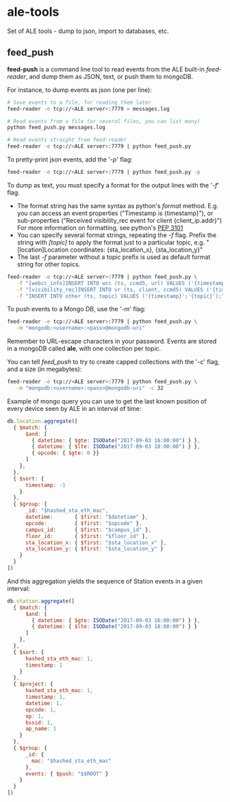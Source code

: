 # ale-tools
Set of ALE tools - dump to json, import to databases, etc.

## feed_push

**feed-push** is a command line tool to read events from the ALE built-in *feed-reader*, and dump them as JSON, text, or push them to mongoDB.

For instance, to dump events as json (one per line):

```bash
# Save events to a file, for reading them later
feed-reader -e tcp://<ALE server>:7779 > messages.log

# Read events from a file (or several files, you can list many)
python feed_push.py messages.log

# Read events straight from feed-reader
feed-reader -e tcp://<ALE server>:7779 | python feed_push.py
```

To pretty-print json events, add the '*-p*' flag:

```bash
feed-reader -e tcp://<ALE server>:7779 | python feed_push.py -p
```

To dump as text, you must specify a format for the output lines with the '*-f*' flag.

- The format string has the same syntax as python's *format* method. E.g. you can access an event properties ("Timestamp is {timestamp}"), or sub-properties ("Received visibility_rec event for client {client_ip.addr}")
  For more information on formatting, see python's [PEP 3101](https://www.python.org/dev/peps/pep-3101)
- You can specify several format strings, repeating the *-f* flag. Prefix the string with *[topic]* to apply the format just to a particular topic, e.g. "[location]Location coordinates: {sta_location_x}, {sta_location_y}"
- The last *-f* parameter without a topic prefix is used as default format string for other topics.

```bash
feed-reader -e tcp://<ALE server>:7779 | python feed_push.py \
   -f "[webcc_info]INSERT INTO wcc (ts, ccmd5, url) VALUES ('{timestamp}', '{cc_md5}', '{url}');" \
   -f "[visibility_rec]INSERT INTO vr (ts, client, ccmd5) VALUES ('{timestamp}', '{client_ip.addr}', '{cc_md5}');" \
   -f "INSERT INTO other (ts, topic) VALUES ('{timestamp}';'{topic}');"
```

To push events to a Mongo DB, use the '*-m*' flag:

```bash
feed-reader -e tcp://<ALE server>:7779 | python feed_push.py \
   -m "mongodb:<username>:<pass>@mongodb-uri"
```

Remember to URL-escape characters in your password. Events are stored in a mongoDB called **ale**, with one collection per topic.

You can tell *feed_push* to try to create capped collections with the '*-c*' flag, and a size (in megabytes):

```bash
feed-reader -e tcp://<ALE server>:7779 | python feed_push.py \
   -m "mongodb:<username>:<pass>@mongodb-uri" -c 32
```

Example of mongo query you can use to get the last known position of every device seen by ALE in an interval of time:

```js
db.location.aggregate([
  { $match: {
      $and: [
        { datetime: { $gte: ISODate("2017-09-03 16:00:00") } },
        { datetime: { $lte: ISODate("2017-09-03 18:00:00") } },
        { opcode: { $gte: 0 }}
      ]
    },
  },
  { $sort: {
      timestamp: -1
    }
  },
  { $group: {
      _id: "$hashed_sta_eth_mac",
      datetime:       { $first: "$datetime" },
      opcode:         { $first: "$opcode" },
      campus_id:      { $first: "$campus_id" },
      floor_id:       { $first: "$floor_id" },
      sta_location_x: { $first: "$sta_location_x" },
      sta_location_y: { $first: "$sta_location_y" }
    }
  }
])
```

And this aggregation yields the sequence of Station events in a given interval:

```js
db.station.aggregate([
  { $match: {
      $and: [
        { datetime: { $gte: ISODate("2017-09-03 16:00:00") } },
        { datetime: { $lte: ISODate("2017-09-03 18:00:00") } }
      ]
    },
  },
  { $sort: { 
      hashed_sta_eth_mac: 1,
      timestamp: 1
    }
  },
  { $project: {
      hashed_sta_eth_mac: 1,
      timestamp: 1,
      datetime: 1,
      opcode: 1,
      op: 1,
      bssid: 1,
      ap_name: 1
    }
  },
  { $group: {
      _id: {
        mac: "$hashed_sta_eth_mac"
      },
      events: { $push: "$$ROOT" }
    }
  }
]) 
```
